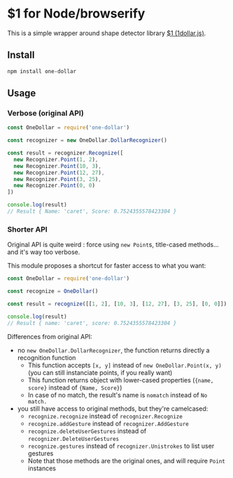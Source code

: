# $1 for Node/browserify

This is a simple wrapper around shape detector library [$1 (1dollar.js)](http://depts.washington.edu/aimgroup/proj/dollar/).

## Install

```sh
npm install one-dollar
```

## Usage

### Verbose (original API)

```js
const OneDollar = require('one-dollar')

const recognizer = new OneDollar.DollarRecognizer()

const result = recognizer.Recognize([
  new Recognizer.Point(1, 2),
  new Recognizer.Point(10, 3),
  new Recognizer.Point(12, 27),
  new Recognizer.Point(3, 25),
  new Recognizer.Point(0, 0)
])

console.log(result)
// Result { Name: 'caret', Score: 0.7524355578423304 }
```

### Shorter API

Original API is quite weird : force using ``new Point``s, title-cased methods… and it's way too verbose.

This module proposes a shortcut for faster access to what you want:

```js
const OneDollar = require('one-dollar')

const recognize = OneDollar()

const result = recognize([[1, 2], [10, 3], [12, 27], [3, 25], [0, 0]])

console.log(result)
// Result { name: 'caret', score: 0.7524355578423304 }
```

Differences from original API:

* no ``new OneDollar.DollarRecognizer``, the function returns directly a recognition function
  * This function accepts ``[x, y]`` instead of ``new OneDollar.Point(x, y)`` (you can still instanciate points, if you really want)
  * This function returns object with lower-cased properties (``{name, score}`` instead of ``{Name, Score}``)
  * In case of no match, the result's name is ``nomatch`` instead of ``No match.``
* you still have access to original methods, but they're camelcased:
  * ``recognize.recognize`` instead of ``recognizer.Recognize``
  * ``recognize.addGesture`` instead of ``recognizer.AddGesture``
  * ``recognize.deleteUserGestures`` instead of ``recognizer.DeleteUserGestures``
  * ``recognize.gestures`` instead of ``recognizer.Unistrokes`` to list user gestures
  * Note that those methods are the original ones, and will require ``Point`` instances
